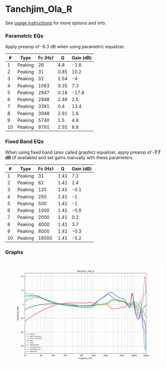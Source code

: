 # Tanchjim_Ola_R
See [usage instructions](https://github.com/jaakkopasanen/AutoEq#usage) for more options and info.

### Parametric EQs
Apply preamp of -6.3 dB when using parametric equalizer.

|   # | Type    |   Fc (Hz) |    Q |   Gain (dB) |
|-----|---------|-----------|------|-------------|
|   1 | Peaking |        26 | 4.8  |        -1.6 |
|   2 | Peaking |        31 | 0.85 |        10.2 |
|   3 | Peaking |        32 | 2.54 |        -4   |
|   4 | Peaking |      1083 | 0.35 |         7.3 |
|   5 | Peaking |      2947 | 0.18 |       -17.8 |
|   6 | Peaking |      2948 | 2.46 |         2.5 |
|   7 | Peaking |      3391 | 0.4  |        13.4 |
|   8 | Peaking |      3948 | 2.91 |         1.6 |
|   9 | Peaking |      5740 | 1.5  |         4.8 |
|  10 | Peaking |      9791 | 2.55 |         6.8 |

### Fixed Band EQs
When using fixed band (also called graphic) equalizer, apply preamp of **-7.7 dB** (if available) and set gains manually with these parameters.

|   # | Type    |   Fc (Hz) |    Q |   Gain (dB) |
|-----|---------|-----------|------|-------------|
|   1 | Peaking |        31 | 1.41 |         7.2 |
|   2 | Peaking |        62 | 1.41 |         2.4 |
|   3 | Peaking |       125 | 1.41 |        -0.1 |
|   4 | Peaking |       250 | 1.41 |        -1   |
|   5 | Peaking |       500 | 1.41 |        -1   |
|   6 | Peaking |      1000 | 1.41 |        -0.9 |
|   7 | Peaking |      2000 | 1.41 |         0.2 |
|   8 | Peaking |      4000 | 1.41 |         3.7 |
|   9 | Peaking |      8000 | 1.41 |        -0.3 |
|  10 | Peaking |     16000 | 1.41 |        -5.2 |

### Graphs
![](./Tanchjim_Ola_R.png)
